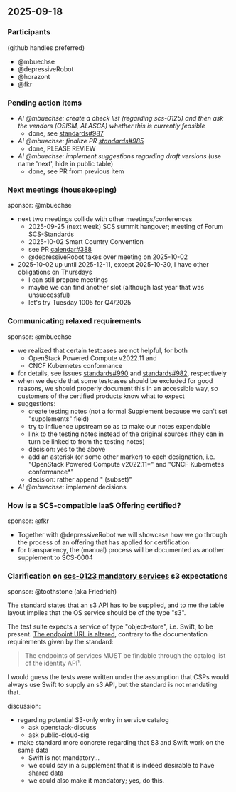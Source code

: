 ## 2025-09-18

### Participants

(github handles preferred)

- @mbuechse
- @depressiveRobot
- @horazont
- @fkr

### Pending action items

- _AI @mbuechse: create a check list (regarding scs-0125) and then ask the vendors (OSISM, ALASCA) whether this is currently feasible_
  - done, see [standards#987](https://github.com/SovereignCloudStack/standards/issues/987)
- _AI @mbuechse: finalize PR [standards#985](https://github.com/SovereignCloudStack/standards/pull/985)_
  - done, PLEASE REVIEW
- _AI @mbuechse: implement suggestions regarding draft versions_ (use name 'next', hide in public table)
  - done, see PR from previous item

### Next meetings (housekeeping)

sponsor: @mbuechse

- next two meetings collide with other meetings/conferences
  - 2025-09-25 (next week) SCS summit hangover; meeting of Forum SCS-Standards
  - 2025-10-02 Smart Country Convention
  - see PR [calendar#388](https://github.com/SovereignCloudStack/calendar/pull/388)
  - @depressiveRobot takes over meeting on 2025-10-02
- 2025-10-02 up until 2025-12-11, except 2025-10-30, I have other obligations on Thursdays
  - I can still prepare meetings
  - maybe we can find another slot (although last year that was unsuccessful)
  - let's try Tuesday 1005 for Q4/2025

### Communicating relaxed requirements

sponsor: @mbuechse

- we realized that certain testcases are not helpful, for both
  - OpenStack Powered Compute v2022.11 and
  - CNCF Kubernetes conformance
- for details, see issues [standards#990](https://github.com/SovereignCloudStack/standards/issues/990) and [standards#982](https://github.com/SovereignCloudStack/standards/issues/982), respectively
- when we decide that some testcases should be excluded for good reasons, we should properly document this in an accessible way, so customers of the certified products know what to expect
- suggestions:
  - create testing notes (not a formal Supplement because we can't set "supplements" field)
  - try to influence upstream so as to make our notes expendable
  - link to the testing notes instead of the original sources (they can in turn be linked to from the testing notes)
  - decision: yes to the above
  - add an asterisk (or some other marker) to each designation, i.e. "OpenStack Powered Compute v2022.11*" and "CNCF Kubernetes conformance*"
  - decision: rather append " (subset)"
- _AI @mbuechse_: implement decisions

### How is a SCS-compatible IaaS Offering certified?

sponsor: @fkr

- Together with @depressiveRobot we will showcase how we go through the process of an offering that has applied for certification
- for transparency, the (manual) process will be documented as another supplement to SCS-0004

### Clarification on [scs-0123 mandatory services](https://docs.scs.community/standards/scs-0123-v1-mandatory-and-supported-IaaS-services) s3 expectations

sponsor: @toothstone (aka Friedrich)

The standard states that an s3 API has to be supplied, and to me the table layout implies that the OS service should be of the type "s3".

The test suite expects a service of type "object-store", i.e. Swift, to be present. [The endpoint URL is altered](https://github.com/SovereignCloudStack/standards/blob/e9174b028f267b795a8e75b64cbf00c060b7dca2/Tests/iaas/scs_0123_mandatory_services/mandatory_services.py#L103), contrary to the documentation requirements given by the standard:
> The endpoints of services MUST be findable through the catalog list of the identity API¹.

I would guess the tests were written under the assumption that CSPs would always use Swift to supply an s3 API, but the standard is not mandating that.

discussion:

- regarding potential S3-only entry in service catalog
  - ask openstack-discuss
  - ask public-cloud-sig
- make standard more concrete regarding that S3 and Swift work on the same data
  - Swift is not mandatory...
  - we could say in a supplement that it is indeed desirable to have shared data
  - we could also make it mandatory; yes, do this.
